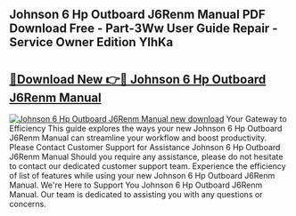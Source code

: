 ## Johnson 6 Hp Outboard J6Renm Manual PDF Download Free - Part-3Ww User Guide Repair - Service Owner Edition YlhKa

# <h2><a href="http://bc41251.oget.top/?id=Johnson+6+Hp+Outboard+J6Renm+Manual">🔗Download New 👉🔴 Johnson 6 Hp Outboard J6Renm Manual</a></h2>

[![Johnson 6 Hp Outboard J6Renm Manual new download](https://i.imgur.com/5g1atiW.png)](http://bc41251.oget.top/?id=Johnson+6+Hp+Outboard+J6Renm+Manual)
Your Gateway to Efficiency This guide explores the ways your new Johnson 6 Hp Outboard J6Renm Manual can streamline your workflow and boost productivity. Please Contact Customer Support for Assistance Johnson 6 Hp Outboard J6Renm Manual Should you require any assistance, please do not hesitate to contact our dedicated customer support team. Experience the efficiency of list of features while using your new Johnson 6 Hp Outboard J6Renm Manual. We're Here to Support You Johnson 6 Hp Outboard J6Renm Manual. Our team is dedicated to assisting you with any questions or concerns.
